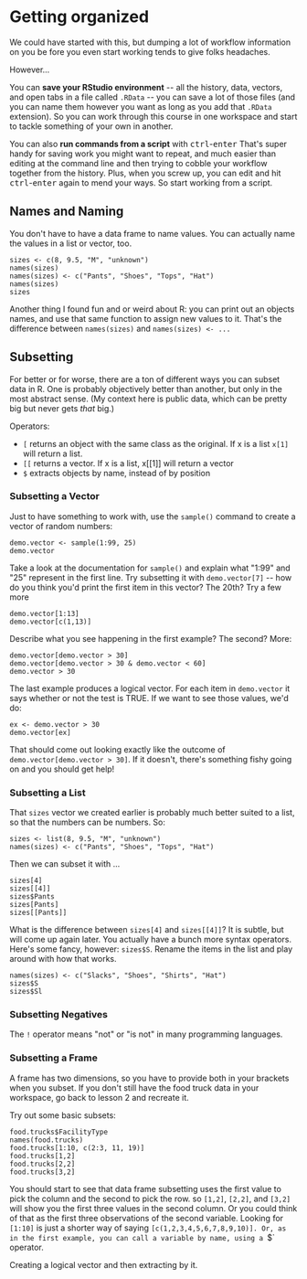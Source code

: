 # Getting organized

We could have started with this, but dumping a lot of workflow information on you be  fore you even start working tends to give folks headaches.

However...

You can **save your RStudio environment** -- all the history, data, vectors, and open tabs in a file called `.RData` -- you can save a lot of those files (and you can name them however you want as long as you add that `.RData` extension). So you can work through this course in one workspace and start to tackle something of your own in another.

You can also **run commands from a script** with <kbd>ctrl</kbd>-<kbd>enter</kbd> That's super handy for saving work you might want to repeat, and much easier than editing at the command line and then trying to cobble your workflow together from the history. Plus, when you screw up, you can edit and hit <kbd>ctrl</kbd>-<kbd>enter</kbd> again to mend your ways. So start working from a script.


## Names and Naming

You don't have to have a data frame to name values. You can actually name the values in a list or vector, too.

```
sizes <- c(8, 9.5, "M", "unknown")
names(sizes)
names(sizes) <- c("Pants", "Shoes", "Tops", "Hat")
names(sizes)
sizes
```

Another thing I found fun and or weird about R: you can print out an objects names, and use that same function to assign new values to it. That's the difference between `names(sizes)` and `names(sizes) <- ...`

## Subsetting

For better or for worse, there are a ton of different ways you can subset data in R. One is probably objectively better than another, but only in the most abstract sense. (My context here is public data, which can be pretty big but never gets *that* big.)

Operators:
+ `[` returns an object with the same class as the original. If x is a list `x[1]` will return a list.
+ `[[` returns a vector. If x is a list, x[[1]] will return a vector
+ `$`  extracts objects by name, instead of by position


### Subsetting a Vector
Just to have something to work with, use the `sample()` command to create a vector of random numbers:

```
demo.vector <- sample(1:99, 25)
demo.vector
```

Take a look at the documentation for `sample()` and explain what "1:99" and "25" represent in the first line. Try subsetting it with `demo.vector[7]` -- how do you think you'd print the first item in this vector? The 20th? Try a few more

```
demo.vector[1:13]
demo.vector[c(1,13)]
```

Describe what you see happening in the first example? The second? More:

```
demo.vector[demo.vector > 30]
demo.vector[demo.vector > 30 & demo.vector < 60]
demo.vector > 30
```

The last example produces a logical vector. For each  item in `demo.vector` it says whether or not the test is TRUE. If we want to see those values, we'd do:

```
ex <- demo.vector > 30
demo.vector[ex]
```

That should come out looking exactly like the outcome of `demo.vector[demo.vector > 30]`. If it doesn't, there's something fishy going on and you should get help!

### Subsetting a List

That `sizes` vector we created earlier is probably much better suited to a list, so that the numbers can be numbers. So:

```
sizes <- list(8, 9.5, "M", "unknown")
names(sizes) <- c("Pants", "Shoes", "Tops", "Hat")
```

Then we can subset it with ...

```
sizes[4]
sizes[[4]]
sizes$Pants
sizes[Pants]
sizes[[Pants]]
```

What is the difference between `sizes[4]` and `sizes[[4]]`? It is subtle, but will come up again later. You actually have a bunch more syntax operators. Here's some fancy, however: `sizes$S`. Rename the items in the list and play around with how that works.

```
names(sizes) <- c("Slacks", "Shoes", "Shirts", "Hat")  
sizes$S
sizes$Sl
```

### Subsetting Negatives

The `!` operator means "not" or "is not" in many programming languages.

### Subsetting a Frame

A frame has two dimensions, so you have to provide both in your brackets when you subset. If you don't still have the food truck data in your workspace, go back to lesson 2 and recreate it.

Try out some basic subsets:

```
food.trucks$FacilityType
names(food.trucks)
food.trucks[1:10, c(2:3, 11, 19)]
food.trucks[1,2]
food.trucks[2,2]
food.trucks[3,2]
```

You should start to see that data frame subsetting uses the first value to pick the column and the second to pick the row. so `[1,2]`, `[2,2]`, and `[3,2]` will show you the first three values in the second column. Or you could think of that as the first three observations of the second variable. Looking for `[1:10]` is just a shorter way of saying `[c(1,2,3,4,5,6,7,8,9,10)]. Or, as in the first example, you can call a variable by name, using a `$` operator.





Creating a logical vector and then extracting by it.

